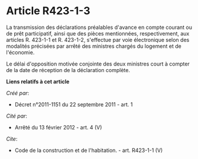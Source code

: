 # Article R423-1-3

La transmission des déclarations préalables d'avance en compte courant ou de prêt participatif, ainsi que des pièces
mentionnées, respectivement, aux articles R. 423-1-1 et R. 423-1-2, s'effectue par voie électronique selon des modalités
précisées par arrêté des ministres chargés du logement et de l'économie. 

Le délai d'opposition motivée conjointe des deux ministres court à compter de la date de réception de la déclaration
complète.

**Liens relatifs à cet article**

_Créé par_:

  - Décret n°2011-1151 du 22 septembre 2011 - art. 1

_Cité par_:

  - Arrêté du 13 février 2012 - art. 4 (V)

_Cite_:

  - Code de la construction et de l'habitation. - art. R423-1-1 (V)

